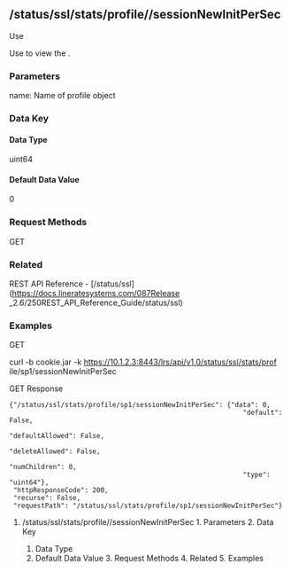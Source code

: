 ## /status/ssl/stats/profile/<name>/sessionNewInitPerSec

Use

Use to view the .

### Parameters

name: Name of profile object

### Data Key

#### Data Type

uint64

#### Default Data Value

0

### Request Methods

GET

### Related

REST API Reference - [/status/ssl](https://docs.lineratesystems.com/087Release
_2.6/250REST_API_Reference_Guide/status/ssl)

### Examples

GET

curl -b cookie.jar -k https://10.1.2.3:8443/lrs/api/v1.0/status/ssl/stats/prof
ile/sp1/sessionNewInitPerSec

GET Response

    
    {"/status/ssl/stats/profile/sp1/sessionNewInitPerSec": {"data": 0,
                                                               "default": False,
                                                               "defaultAllowed": False,
                                                               "deleteAllowed": False,
                                                               "numChildren": 0,
                                                               "type": "uint64"},
     "httpResponseCode": 200,
     "recurse": False,
     "requestPath": "/status/ssl/stats/profile/sp1/sessionNewInitPerSec"}
    

  1. /status/ssl/stats/profile/<name>/sessionNewInitPerSec
    1. Parameters
    2. Data Key
      1. Data Type
      2. Default Data Value
    3. Request Methods
    4. Related
    5. Examples

